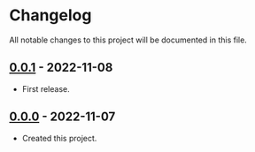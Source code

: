 # Changelog
All notable changes to this project will be documented in this file.

## [0.0.1] - 2022-11-08
- First release.

## [0.0.0] - 2022-11-07
- Created this project.

[0.0.1]: https://github.com/meinside/totp-janet/compare/v0.0.0...v0.0.1
[0.0.0]: https://github.com/meinside/totp-janet/releases/tag/v0.0.0
